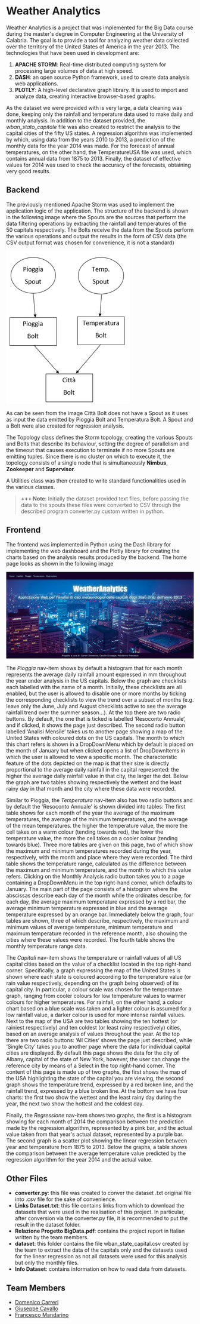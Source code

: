 # Weather Analytics
Weather Analytics is a project that was implemented for the Big Data course during the master's degree in Computer Engineering at the University of Calabria.
The goal is to provide a tool for analyzing weather data collected over the territory of the United States of America in the year 2013.
The technologies that have been used in development are:
1. **APACHE STORM**: Real-time distributed computing system for processing large volumes of data at high speed.
2. **DASH**: an open source Python framework, used to create data analysis web applications.
3. **PLOTLY**: A high-level declarative graph library. It is used to import and analyze data, creating interactive browser-based graphs.

As the dataset we were provided with is very large, a data cleaning was done, keeping only the rainfall and temperature data used to make daily and monthly analysis. 
In addition to the dataset provided, the *wban_stato_capitale* file was also created to restrict the analysis to the capital cities of the fifty US states.
A regression algorithm was implemented by which, using data from the years 2010 to 2013, a prediction of the monthly data for the year 2014 was made. For the forecast of annual temperatures, on the other hand, the TemperatureUSA file was used, which contains annual data from 1875 to 2013.
Finally, the dataset of effective values for 2014 was used to check the accuracy of the forecasts, obtaining very good results.

## Backend
The previously mentioned Apache Storm was used to implement the application logic of the application.
The structure of the backend is shown in the following image where the Spouts are the sources that perform the data filtering operations by extracting the rainfall and temperatures of the 50 capitals respectively. The Bolts receive the data from the Spouts perform the various operations and output the results in the form of CSV data (the CSV output format was chosen for convenience, it is not a standard)

![Struttura Backend](./imgs/Screenshot%202024-09-07%20215822.png)

As can be seen from the image Città Bolt does not have a Spout as it uses as input the data emitted by Pioggia Bolt and Temperatura Bolt.
A Spout and a Bolt were also created for regression analysis.

The Topology class defines the Storm topology, creating the various Spouts and Bolts that describe its behaviour, setting the degree of parallelism and the timeout that causes execution to terminate if no more Spouts are emitting tuples. Since there is no cluster on which to execute it, the topology consists of a single node that is simultaneously **Nimbus**, **Zookeeper** and **Supervisor**.

A Utilities class was then created to write standard functionalities used in the various classes.

> **+++ Note**: Initially the dataset provided text files, before passing the data to the spouts these files were converted to CSV through the described program converter.py custom written in python.

## Frontend
The frontend was implemented in Python using the Dash library for implementing the web dashboard and the Plotly library for creating the charts based on the analysis results produced by the backend. The home page looks as shown in the following image

![homepage](./imgs/homepage.png)

The *Pioggia* nav-item shows by default a histogram that for each month represents the average daily rainfall amount expressed in mm throughout the year under analysis in the US capitals. Below the graph are checklists each labelled with the name of a month. Initially, these checklists are all enabled, but the user is allowed to disable one or more months by ticking the corresponding checklists to view the trend over a subset of months (e.g. leave only the June, July and August checklists active to see the average rainfall trend over the summer season...). At the top there are two radio buttons. By default, the one that is ticked is labelled ‘Resoconto Annuale’, and if clicked, it shows the page just described. The second radio button labelled ‘Analisi Mensile’ takes us to another page showing a map of the United States with coloured dots on the US capitals. The month to which this chart refers is shown in a DropDownMenu which by default is placed on the month of January but when clicked opens a list of DropDownItems in which the user is allowed to view a specific month.
The characteristic feature of the dots depicted on the map is that their size is directly proportional to the average daily rainfall in the capital represented: the higher the average daily rainfall value in that city, the larger the dot. Below the graph are two tables showing respectively the wettest and the least rainy day in that month and the city where these data were recorded.

Similar to Pioggia, the *Temperatura* nav-item also has two radio buttons and by default the 'Resoconto Annuale' is shown divided into tables:
The first table shows for each month of the year the average of the maximum temperatures, the average of the minimum temperatures, and the average of the mean temperatures. the higher the temperature value, the more the cell takes on a warm colour (tending towards red), the lower the temperature value, the more the cell takes on a cooler colour (tending towards blue).
Three more tables are given on this page, two of which show the maximum and minimum temperatures recorded during the year, respectively, with the month and place where they were recorded.
The third table shows the temperature range, calculated as the difference between the maximum and minimum temperature, and the month to which this value refers.
Clicking on the Monthly Analysis radio button takes you to a page containing a DropDownMenu in the top right-hand corner, which defaults to January. The main part of the page consists of a histogram where the abscissas describe each day of the month while the ordinates describe, for each day, the average maximum temperature expressed by a red bar, the average minimum temperature expressed in blue and the average temperature expressed by an orange bar.
Immediately below the graph, four tables are shown, three of which describe, respectively, the maximum and minimum values of average temperature, minimum temperature and maximum temperature recorded in the reference month, also showing the cities where these values were recorded. The fourth table shows the monthly temperature range data.

The *Capitali* nav-item shows the temperature or rainfall values of all US capital cities based on the value of a checklist located in the top right-hand corner. 
Specifically, a graph expressing the map of the United States is shown where each state is coloured according to the temperature value (or rain value respectively, depending on the graph being observed) of its capital city. In particular, a colour scale was chosen for the temperature graph, ranging from cooler colours for low temperature values to warmer colours for higher temperatures. For rainfall, on the other hand, a colour chart based on a blue scale was taken and a lighter colour is assumed for a low rainfall value, a darker colour is used for more intense rainfall values. Next to the map of the USA are two tables showing the ten hottest (or rainiest respectively) and ten coldest (or least rainy respectively) cities, based on an average analysis of values throughout the year.
At the top there are two radio buttons: ‘All Cities’ shows the page just described, while ‘Single City’ takes you to another page where the data for individual capital cities are displayed. 
By default this page shows the data for the city of Albany, capital of the state of New York, however, the user can change the reference city by means of a Select in the top right-hand corner. The content of this page is made up of two graphs, the first shows the map of the USA highlighting the state of the capital you are viewing, the second graph shows the temperature trend, expressed by a red broken line, and the rainfall trend, expressed by a blue broken line.
At the bottom we have four charts: the first two show the wettest and the least rainy day during the year, the next two show the hottest and the coldest day.

Finally, the *Regressione* nav-item shows two graphs, the first is a histogram showing for each month of 2014 the comparison between the prediction made by the regression algorithm, represented by a pink bar, and the actual value taken from that year's actual dataset, represented by a purple bar. The second graph is a scatter plot showing the linear regression between year and temperature from 1875 to 2013.
Below the graphs, a table shows the comparison between the average temperature value predicted by the regression algorithm for the year 2014 and the actual value.

## Other Files
- **converter.py**: this file was created to conver the dataset .txt original file into .csv file for the sake of convenience.
- **Links Dataset.txt**: this file contains links from which to download the datasets that were used in the realisation of this project. In particular, after conversion via the converter.py file, it is recommended to put the result in the dataset folder.
- **Relazione Progetto BigData.pdf**: contains the project report in Italian written by the team members.
- **dataset**: this folder contains the file wban_state_capital.csv created by the team to extract the data of the capitals only and the datasets used for the linear regression as not all datasets were used for this analysis but only the monthly files.
- **Info Dataset**: contains information on how to read data from datasets.
## Team Members
- [Domenico Carreri](https://github.com/Domenico1106)
- [Giuseppe Cavallo](https://github.com/Giugiugit)
- [Francesco Mandarino](https://github.com/FrancescoMandarino)
